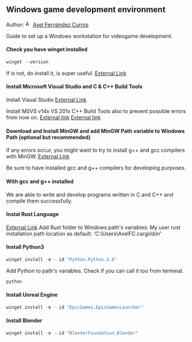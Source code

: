 ## Windows game development environment

Author: [<img src="https://nott-gaming.github.io/assets/images/Axel_agent.png" alt="Axel" width="16" height="16">](https://nott-gaming.github.io/aboutus#AXEL) [Axel Fernández Curros](https://nott-gaming.github.io/aboutus#AXEL)

Guide to set up a Windows workstation for videogame development.

#### Check you have winget installed
```powershell
winget --version
```
If is not, do install it, is super useful. 
[External Link](https://learn.microsoft.com/en-us/windows/package-manager/winget/)

#### Install Microsoft Visual Studio and C & C++ Build Tools
Install Visual Studio
[External Link](https://learn.microsoft.com/en-us/cpp/build/vscpp-step-0-installation?view=msvc-170)

Install MSVS v14x VS 201x C++ Build Tools also to prevent possible errors from now on.
[External link](https://visualstudio.microsoft.com/es/visual-cpp-build-tools)
[External link](https://www.microsoft.com/es-ES/download/confirmation.aspx?id=48159)
<br/>

#### Download and Install MinGW and add MinGW Path variable to Windows Path (optional but recommended)
If any errors occur, you might want to try to install g++ and gcc compilers with MinGW.
[External Link](https://www.geeksforgeeks.org/installing-mingw-tools-for-c-c-and-changing-environment-variable)

Be sure to have installed gcc and g++ compilers for developing purposes.

#### With gcc and g++ installed
We are able to write and develop programs written in C and C++ and compile them successfully.

#### Instal Rust Language
[External Link](https://www.rust-lang.org/learn/get-started)
Add Rust folder to Windows path's variables:
My user rust installation path location as default: 'C:\Users\AxelFC\.cargo\bin'

#### Install Python3
```powershell
winget install -e --id "Python.Python.3.8"
```
Add Python to path's variables. Check if you can call it too from terminal.
```powershell
python
```

#### Install Unreal Engine
```powershell
winget install -e --id "EpicGames.EpicGamesLauncher"
```

#### Install Blender
```powershell
winget install -e --id "BlenderFoundation.Blender"
```
